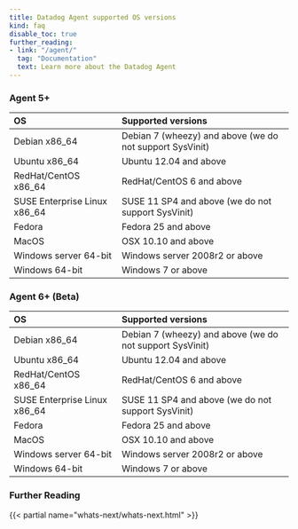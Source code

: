 ```yaml
---
title: Datadog Agent supported OS versions
kind: faq
disable_toc: true
further_reading:
- link: "/agent/"
  tag: "Documentation"
  text: Learn more about the Datadog Agent
---
```


### Agent 5+

|OS| Supported versions|
|:----|:----|
|Debian x86_64 | Debian 7 (wheezy) and above (we do not support SysVinit)|
|Ubuntu x86_64 | Ubuntu 12.04 and above|
|RedHat/CentOS x86_64| RedHat/CentOS 6 and above |
|SUSE Enterprise Linux x86_64 | SUSE 11 SP4 and above (we do not support SysVinit)| 
|Fedora| Fedora 25 and above |
|MacOS| OSX 10.10 and above|
|Windows server 64-bit| Windows server 2008r2 or above|
|Windows 64-bit| Windows 7 or above|

### Agent 6+ (Beta)

|OS| Supported versions|
|:----|:----|
|Debian x86_64 | Debian 7 (wheezy) and above (we do not support SysVinit)|
|Ubuntu x86_64 | Ubuntu 12.04 and above|
|RedHat/CentOS x86_64| RedHat/CentOS 6 and above |
|SUSE Enterprise Linux x86_64 | SUSE 11 SP4 and above (we do not support SysVinit)| 
|Fedora| Fedora 25 and above |
|MacOS| OSX 10.10 and above|
|Windows server 64-bit| Windows server 2008r2 or above|
|Windows 64-bit| Windows 7 or above|

### Further Reading
{{< partial name="whats-next/whats-next.html" >}}